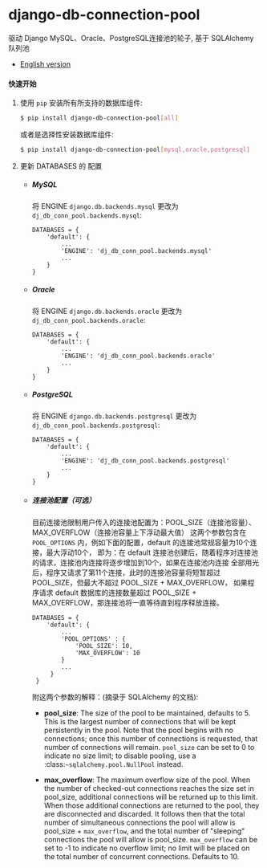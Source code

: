 # django-db-connection-pool

驱动 Django MySQL、Oracle、PostgreSQL连接池的轮子, 基于 SQLAlchemy 队列池
* [English version](https://github.com/altairbow/django-db-connection-pool/blob/master/README.md)

#### 快速开始
1. 使用 `pip` 安装所有所支持的数据库组件:
    ```bash
    $ pip install django-db-connection-pool[all]
    ```
    或者是选择性安装数据库组件:
    ```bash
    $ pip install django-db-connection-pool[mysql,oracle,postgresql]
    ```

2. 更新 DATABASES 的 配置
    * ##### MySQL  
        将 ENGINE `django.db.backends.mysql` 更改为 `dj_db_conn_pool.backends.mysql`:
        ```
        DATABASES = {
            'default': {
                ...
                'ENGINE': 'dj_db_conn_pool.backends.mysql'
                ...
            }
        }
        ```
    
    * ##### Oracle  
        将 ENGINE `django.db.backends.oracle` 更改为 `dj_db_conn_pool.backends.oracle`:
        ```
        DATABASES = {
            'default': {
                ...
                'ENGINE': 'dj_db_conn_pool.backends.oracle'
                ...
            }
        }
        ```
    * ##### PostgreSQL  
        将 ENGINE `django.db.backends.postgresql` 更改为 `dj_db_conn_pool.backends.postgresql`:
        ```
        DATABASES = {
            'default': {
                ...
                'ENGINE': 'dj_db_conn_pool.backends.postgresql'
                ...
            }
        }
        ```
    * ##### 连接池配置（可选）
        目前连接池限制用户传入的连接池配置为：POOL_SIZE（连接池容量）、MAX_OVERFLOW（连接池容量上下浮动最大值）
        这两个参数包含在 `POOL_OPTIONS` 内，例如下面的配置，default 的连接池常规容量为10个连接，最大浮动10个，
        即为：在 default 连接池创建后，随着程序对连接池的请求，连接池内连接将逐步增加到10个，如果在连接池内连接
        全部用光后，程序又请求了第11个连接，此时的连接池容量将短暂超过 POOL_SIZE，但最大不超过 POOL_SIZE + MAX_OVERFLOW，
        如果程序请求 default 数据库的连接数量超过 POOL_SIZE + MAX_OVERFLOW，那连接池将一直等待直到程序释放连接。
        ```
        DATABASES = {
            'default': {
                ...
                'POOL_OPTIONS' : {
                    'POOL_SIZE': 10,
                    'MAX_OVERFLOW': 10
                }
                ...
             }
         }
        ```
        
        附这两个参数的解释：(摘录于 SQLAlchemy 的文档):
        
        * **pool_size**: The size of the pool to be maintained,
                  defaults to 5. This is the largest number of connections that
                  will be kept persistently in the pool. Note that the pool
                  begins with no connections; once this number of connections
                  is requested, that number of connections will remain.
                  `pool_size` can be set to 0 to indicate no size limit; to
                  disable pooling, use a :class:`~sqlalchemy.pool.NullPool`
                  instead.
        
        * **max_overflow**: The maximum overflow size of the
                  pool. When the number of checked-out connections reaches the
                  size set in pool_size, additional connections will be
                  returned up to this limit. When those additional connections
                  are returned to the pool, they are disconnected and
                  discarded. It follows then that the total number of
                  simultaneous connections the pool will allow is pool_size +
                  `max_overflow`, and the total number of "sleeping"
                  connections the pool will allow is pool_size. `max_overflow`
                  can be set to -1 to indicate no overflow limit; no limit
                  will be placed on the total number of concurrent
                  connections. Defaults to 10.
